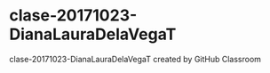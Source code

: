 # clase-20171023-DianaLauraDelaVegaT
clase-20171023-DianaLauraDelaVegaT created by GitHub Classroom
